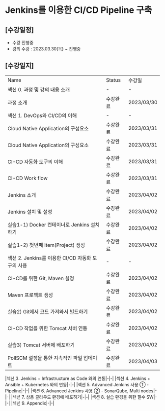 # Jenkins를 이용한 CI/CD Pipeline 구축

## [수강일정]
- 수강 진행중
- 강의 수강 : 2023.03.30(목) ~ 진행중

## [수강일지]
|                                                 |        |            |
|-------------------------------------------------|--------|------------|
| Name                                            | Status | 수강일        |
| 섹션 0. 과정 및 강의 내용 소개                             | -      | -          |
| 과정 소개                                           | 수강완료   | 2023/03/30 |
| 섹션 1. DevOps와 CI/CD의 이해                         | -      | -          |
| Cloud Native Application의 구성요소                  | 수강완료   | 2023/03/31 |
| Cloud Native Application의 구성요소            | 수강완료   | 2023/03/31 |
| CI-CD 자동화 도구의 이해                       | 수강완료   | 2023/03/31 |
| CI-CD Work flow                                 | 수강완료   | 2023/03/31 |
| Jenkins 소개                                    | 수강완료   | 2023/04/02 |
| Jenkins 설치 및 설정                        | 수강완료   | 2023/04/02 |
| 실습1-1) Docker 컨테이너로 Jenkins 설치하기 | 수강완료   | 2023/04/02 |
| 실습1-2) 첫번째 Item(Project) 생성        | 수강완료   | 2023/04/02 |
| 섹션 2. Jenkins를 이용한 CI/CD 자동화 도구의 사용             | -      | -          |
| CI-CD를 위한 Git, Maven 설정                | 수강완료   | 2023/04/02 |
| Maven 프로젝트 생성                          | 수강완료   | 2023/04/02 |
| 실습2) Git에서 코드 가져와서 빌드하기        | 수강완료   | 2023/04/02 |
| CI-CD 작업을 위한 Tomcat 서버 연동        | 수강완료   | 2023/04/02 |
| 실습3) Tomcat 서버에 배포하기                 | 수강완료   | 2023/04/02 |
| PollSCM 설정을 통한 지속적인 파일 업데이트                     | 수강완료   | 2023/04/03 |

|섹션 3. Jenkins + Infrastructure as Code 와의 연동|-|-|
|섹션 4. Jenkins + Ansible + Kubernetes 와의 연동|-|-|
|섹션 5. Advanced Jenkins 사용 ① - Pipeline|-|-|
|섹션 6. Advanced Jenkins 사용 ② - SonarQube, Multi nodes|-|-|
|섹션 7. 상용 클라우드 환경에 배포하기|-|-|
|섹션 8. 실습 환경을 위한 필수 SW|-|-|
|섹션 9. Appendix|-|-|

